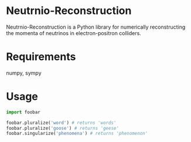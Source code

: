 # Neutrnio-Reconstruction

Neutrnio-Reconstruction is a Python library for numerically reconstructing the momenta of neutrinos in electron-positron colliders.

# Requirements
numpy, sympy

# Usage

```python
import foobar

foobar.pluralize('word') # returns 'words'
foobar.pluralize('goose') # returns 'geese'
foobar.singularize('phenomena') # returns 'phenomenon'
```
